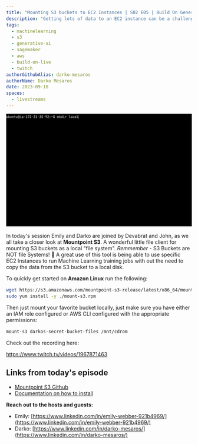 ```yaml
---
title: "Mounting S3 buckets to EC2 Instances | S02 E05 | Build On Generative AI"
description: "Getting lots of data to an EC2 instance can be a challenge. Well, let's look into solving this, and attach an S3 Bucket to an EC2 instance so you can get all the training data you need. "
tags:
  - machinelearning
  - s3
  - generative-ai
  - sagemaker
  - aws
  - build-on-live
  - twitch
authorGithubAlias: darko-mesaros
authorName: Darko Mesaros
date: 2023-09-18
spaces:
  - livestreams
---
```


![Screen recording of running the mountpoint s3 tool](images/mountpoints3.gif "Running it is as simple as this")

In today's session Emily and Darko are joined by Devabrat and John, as we all take a closer look at **Mountpoint S3**. A wonderful little file client for mounting S3 buckets as a local "file system". *Remmember* - S3 Buckets are NOT file Systems! 👏 A great use of this tool is being able to use specific EC2 Instances to run Machine Learning training jobs with out the need to copy the data from the S3 bucket to a local disk.

To quickly get started on **Amazon Linux** run the following:

```bash
wget https://s3.amazonaws.com/mountpoint-s3-release/latest/x86_64/mount-s3.rpm
sudo yum install -y ./mount-s3.rpm
```
Then just mount your favorite bucket locally, just make sure you have either an IAM role configured or AWS CLI configured with the appropriate permissions:
```bash
mount-s3 darkos-secret-bucket-files /mnt/cdrom
```

Check out the recording here:

https://www.twitch.tv/videos/1967871463

## Links from today's episode

- [Mountpoint S3 Github](https://github.com/awslabs/mountpoint-s3)
- [Documentation on how to install](https://docs.aws.amazon.com/AmazonS3/latest/userguide/mountpoint-installation.html)

**Reach out to the hosts and guests:**

- Emily: [https://www.linkedin.com/in/emily-webber-921b4969/](https://www.linkedin.com/in/emily-webber-921b4969/) 
- Darko: [https://www.linkedin.com/in/darko-mesaros/](https://www.linkedin.com/in/darko-mesaros/)
